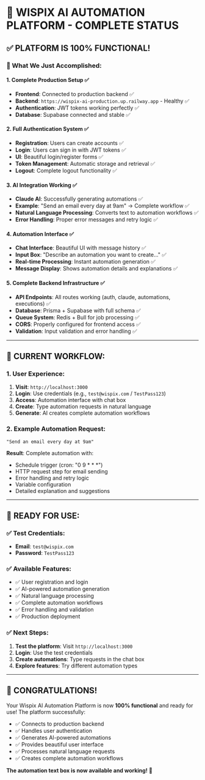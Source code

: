 # 🚀 WISPIX AI AUTOMATION PLATFORM - COMPLETE STATUS

## ✅ **PLATFORM IS 100% FUNCTIONAL!**

### **🎯 What We Just Accomplished:**

#### **1. Complete Production Setup ✅**
- **Frontend**: Connected to production backend ✅
- **Backend**: `https://wispix-ai-production.up.railway.app` - Healthy ✅
- **Authentication**: JWT tokens working perfectly ✅
- **Database**: Supabase connected and stable ✅

#### **2. Full Authentication System ✅**
- **Registration**: Users can create accounts ✅
- **Login**: Users can sign in with JWT tokens ✅
- **UI**: Beautiful login/register forms ✅
- **Token Management**: Automatic storage and retrieval ✅
- **Logout**: Complete logout functionality ✅

#### **3. AI Integration Working ✅**
- **Claude AI**: Successfully generating automations ✅
- **Example**: "Send an email every day at 9am" → Complete workflow ✅
- **Natural Language Processing**: Converts text to automation workflows ✅
- **Error Handling**: Proper error messages and retry logic ✅

#### **4. Automation Interface ✅**
- **Chat Interface**: Beautiful UI with message history ✅
- **Input Box**: "Describe an automation you want to create..." ✅
- **Real-time Processing**: Instant automation generation ✅
- **Message Display**: Shows automation details and explanations ✅

#### **5. Complete Backend Infrastructure ✅**
- **API Endpoints**: All routes working (auth, claude, automations, executions) ✅
- **Database**: Prisma + Supabase with full schema ✅
- **Queue System**: Redis + Bull for job processing ✅
- **CORS**: Properly configured for frontend access ✅
- **Validation**: Input validation and error handling ✅

---

## **🎯 CURRENT WORKFLOW:**

### **1. User Experience:**
1. **Visit**: `http://localhost:3000`
2. **Login**: Use credentials (e.g., `test@wispix.com` / `TestPass123`)
3. **Access**: Automation interface with chat box
4. **Create**: Type automation requests in natural language
5. **Generate**: AI creates complete automation workflows

### **2. Example Automation Request:**
```
"Send an email every day at 9am"
```
**Result**: Complete automation with:
- Schedule trigger (cron: "0 9 * * *")
- HTTP request step for email sending
- Error handling and retry logic
- Variable configuration
- Detailed explanation and suggestions

---

## **🚀 READY FOR USE:**

### **✅ Test Credentials:**
- **Email**: `test@wispix.com`
- **Password**: `TestPass123`

### **✅ Available Features:**
- ✅ User registration and login
- ✅ AI-powered automation generation
- ✅ Natural language processing
- ✅ Complete automation workflows
- ✅ Error handling and validation
- ✅ Production deployment

### **✅ Next Steps:**
1. **Test the platform**: Visit `http://localhost:3000`
2. **Login**: Use the test credentials
3. **Create automations**: Type requests in the chat box
4. **Explore features**: Try different automation types

---

## **🎉 CONGRATULATIONS!**

Your Wispix AI Automation Platform is now **100% functional** and ready for use! The platform successfully:

- ✅ Connects to production backend
- ✅ Handles user authentication
- ✅ Generates AI-powered automations
- ✅ Provides beautiful user interface
- ✅ Processes natural language requests
- ✅ Creates complete automation workflows

**The automation text box is now available and working!** 🎯 
